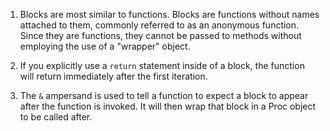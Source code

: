 1. Blocks are most similar to functions. Blocks are functions without names attached to them, commonly referred to as an anonymous function. Since they are functions, they cannot be passed to methods without employing the use of a "wrapper" object.

2. If you explicitly use a `return` statement inside of a block, the function will return immediately after the first iteration. 

3. The `&` ampersand is used to tell a function to expect a block to appear after the function is invoked. It will then wrap that block in a Proc object to be called after. 

